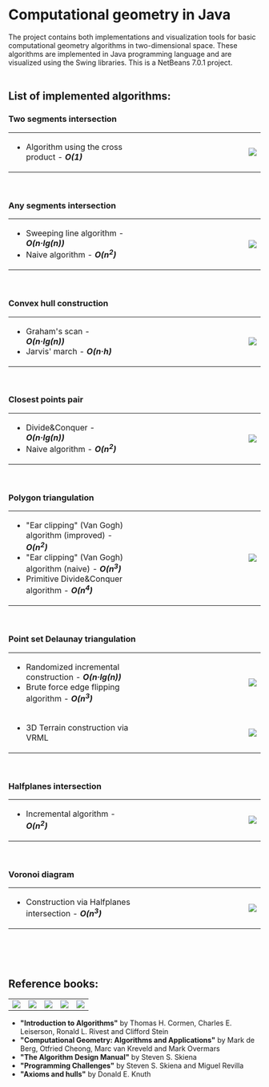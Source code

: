 <h1>Computational geometry in Java</h1>

The project contains both implementations and visualization tools for basic computational geometry algorithms in two-dimensional space. These algorithms are implemented in Java programming language and are visualized using the Swing libraries. This is a NetBeans 7.0.1 project. <br><br>

<h2>List of implemented algorithms:</h2>



<h3>Two segments intersection</h3>
<table border = "0" width = "100%">
<td valign = "top" width = "50%">
<ul>
 <li>Algorithm using the cross product - <b><em>O(1)</em></b>
</ul>
</td>
<td align = "right" width = "50%">
<img src = "http://s019.radikal.ru/i630/1204/d0/32c46068cad0.png"/>
</td>
</table><br>

<h3>Any segments intersection</h3>
<table border = "0" width = "100%">
<td valign = "top" width = "50%">
<ul>
 <li>Sweeping line algorithm - <b><em>O(n&#183;lg(n))</em></b>
 <li>Naive algorithm - <b><em>O(n<sup>2</sup>)</em></b>
</ul>
</td>
<td align = "right" width = "50%">
<img src = "http://s54.radikal.ru/i144/1204/81/406cd8516cc6.png"/>
</td>
</table><br>

<h3>Convex hull construction</h3>
<table border = "0" width = "100%">
<td valign = "top" width = "50%">
<ul>
 <li>Graham's scan - <b><em>O(n&#183;lg(n))</em></b>
 <li>Jarvis' march - <b><em>O(n&#183;h)</em></b>
</ul>
</td>
<td align = "right" width = "50%">
<img src = "http://s019.radikal.ru/i634/1204/9f/1aa976460cbe.png"/>
</td>
</table><br>

<h3>Closest points pair</h3>
<table border = "0" width = "100%">
<td valign = "top" width = "50%">
<ul>
 <li>Divide&Conquer - <b><em>O(n&#183;lg(n))</em></b>
 <li>Naive algorithm - <b><em>O(n<sup>2</sup>)</em></b>
</ul>
</td>
<td align = "right" width = "50%">
<img src = "http://s019.radikal.ru/i601/1204/05/bb15b09ddb9a.png"/>
</td>
</table><br>

<h3>Polygon triangulation</h3>
<table border = "0" width = "100%">
<td valign = "top" width = "50%">
<ul>
 <li>"Ear clipping" (Van Gogh) algorithm (improved) - <b><em>O(n<sup>2</sup>)</em></b>
 <li>"Ear clipping" (Van Gogh) algorithm (naive) - <b><em>O(n<sup>3</sup>)</em></b>
 <li>Primitive Divide&Conquer algorithm - <b><em>O(n<sup>4</sup>)</em></b>
</ul>
</td>
<td align = "right" width = "50%">
<img src = "http://s019.radikal.ru/i630/1204/51/974473c1af22.png"/>
</td>
</table><br>

<h3>Point set Delaunay triangulation</h3>
<table border = "0" width = "100%">
<tr>
<td valign = "top" width = "50%">
<ul>
 <li>Randomized incremental construction - <b><em>O(n&#183;lg(n))</em></b>
 <li>Brute force edge flipping algorithm - <b><em>O(n<sup>3</sup>)</em></b>
</ul>
</td>
<td align = "right" width = "50%">
<img src = "http://i080.radikal.ru/1204/5a/ea82371dc55e.png"/>
</td>
</tr>
<tr>
<td valign = "top" width = "50%">
<ul>
 <li>3D Terrain construction via VRML
</ul>
</td>
<td align = "right" width = "50%">
<img src = "http://s58.radikal.ru/i160/1204/96/217993ca4cbd.jpg"/>
</td>
</tr>
</table><br>

<h3>Halfplanes intersection</h3>
<table border = "0" width = "100%">
<td valign = "top" width = "50%">
<ul>
 <li>Incremental algorithm - <b><em>O(n<sup>2</sup>)</em></b>
</ul>
</td>
<td align = "right" width = "50%">
<img src = "http://s019.radikal.ru/i618/1204/4e/8e367bf8d9be.png"/>
</td>
</table><br>

<h3>Voronoi diagram</h3>
<table border = "0" width = "100%">
<td valign = "top" width = "50%">
<ul>
 <li>Construction via Halfplanes intersection - <b><em>O(n<sup>3</sup>)</em></b>
</ul>
</td>
<td align = "right" width = "50%">
<img src = "http://s017.radikal.ru/i430/1206/1e/70662e2514b0.png"/>
</td>
</table><br><br><br>

<h2>Reference books:</h2>
<table border = "0" width = "100%">
<td align = "center" valign = "bottom" width = "20%"><img src = "http://s019.radikal.ru/i609/1204/24/afb4964e38ad.jpg"/></td>
<td align = "center" valign = "bottom" width = "20%"><img src = "http://s019.radikal.ru/i603/1204/e1/5cf25625ecf9.jpg"/></td>
<td align = "center" valign = "bottom" width = "20%"><img src = "http://s006.radikal.ru/i214/1204/98/0369cc3394c5.jpg"/></td>
<td align = "center" valign = "bottom" width = "20%"><img src = "http://s019.radikal.ru/i616/1204/b7/1efa57c26710.jpg"/></td>
<td align = "center" valign = "bottom" width = "20%"><img src = "http://s019.radikal.ru/i642/1204/b5/6dd87557c44d.jpg"/></td>
</table>

* __"Introduction to Algorithms"__ by Thomas H. Cormen, Charles E. Leiserson, Ronald L. Rivest and Clifford Stein
* __"Computational Geometry: Algorithms and Applications"__ by Mark de Berg, Otfried Cheong, Marc van Kreveld and Mark Overmars
* __"The Algorithm Design Manual"__ by Steven S. Skiena
* __"Programming Challenges"__ by Steven S. Skiena and Miguel Revilla
* __"Axioms and hulls"__ by Donald E. Knuth
